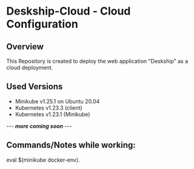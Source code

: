 # Deskship-Cloud - Cloud Configuration

## Overview
This Repository is created to deploy the web application "Deskship" as a cloud deployment.

## Used Versions

- Minikube v1.25.1 on Ubuntu 20.04
- Kubernetes v1.23.3 (client)
- Kubernetes v1.23.1 (Minikube) 

---  ***more coming soon*** ---

## Commands/Notes while working:

eval $(minikube docker-env).